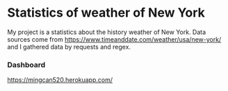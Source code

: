 # Statistics of weather of New York

My project is a statistics about the history weather of New York. Data sources come from https://www.timeanddate.com/weather/usa/new-york/ and I gathered data by requests and regex.

### Dashboard

https://mingcan520.herokuapp.com/
